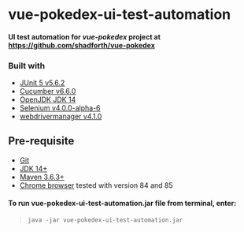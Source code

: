 # vue-pokedex-ui-test-automation
#### UI test automation for _vue-pokedex_ project at <https://github.com/shadforth/vue-pokedex>

### Built with
- [JUnit 5 v5.6.2](https://github.com/junit-team/junit5)
- [Cucumber v6.6.0](https://github.com/cucumber/cucumber)
- [OpenJDK JDK 14](https://jdk.java.net/14/)
- [Selenium v4.0.0-alpha-6](https://github.com/SeleniumHQ/selenium)
- [webdrivermanager v4.1.0](https://github.com/bonigarcia/webdrivermanager)

## Pre-requisite
- [Git](https://git-scm.com)
- [JDK 14+](https://openjdk.java.net/)
- [Maven 3.6.3+](https://maven.apache.org)
- [Chrome browser](https://www.google.com/chrome/) tested with version 84 and 85

#### To run vue-pokedex-ui-test-automation.jar file from terminal, enter:
> `java -jar vue-pokedex-ui-test-automation.jar`

